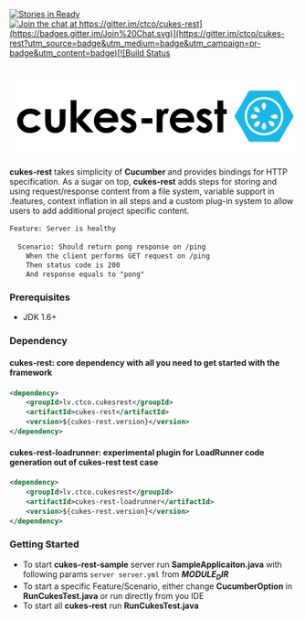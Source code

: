 [![Stories in Ready](https://badge.waffle.io/ctco/cukes-rest.png?label=ready&title=Ready)](https://waffle.io/ctco/cukes-rest)[![Join the chat at https://gitter.im/ctco/cukes-rest](https://badges.gitter.im/Join%20Chat.svg)](https://gitter.im/ctco/cukes-rest?utm_source=badge&utm_medium=badge&utm_campaign=pr-badge&utm_content=badge)[![Build Status](https://snap-ci.com/ctco/cukes-rest/branch/master/build_image)](https://snap-ci.com/ctco/cukes-rest/branch/master)
# ![cukes-rest logo](cukes-rest-logo.png)
**cukes-rest** takes simplicity of **Cucumber** and provides bindings for HTTP specification. As a sugar on top, **cukes-rest**
adds steps for storing and using request/response content from a file system, variable support in .features, context 
inflation in all steps and a custom plug-in system to allow users to add additional project specific
content. 

```gherkin
Feature: Server is healthy

  Scenario: Should return pong response on /ping
    When the client performs GET request on /ping
    Then status code is 200
    And response equals to "pong"
```
          
### Prerequisites
- JDK 1.6+

### Dependency

#### cukes-rest: core dependency with all you need to get started with the framework

```xml
<dependency>
    <groupId>lv.ctco.cukesrest</groupId>
    <artifactId>cukes-rest</artifactId>
    <version>${cukes-rest.version}</version>
</dependency>
```

#### cukes-rest-loadrunner: experimental plugin for LoadRunner code generation out of cukes-rest test case

```xml
<dependency>
    <groupId>lv.ctco.cukesrest</groupId>
    <artifactId>cukes-rest-loadrunner</artifactId>
    <version>${cukes-rest.version}</version>
</dependency>
```

### Getting Started

- To start **cukes-rest-sample** server run **SampleApplicaiton.java** with following params `server server.yml` from **$MODULE_DIR$**
- To start a specific Feature/Scenario, either change **CucumberOption** in **RunCukesTest.java** or run directly from you IDE
- To start all **cukes-rest** run **RunCukesTest.java**

